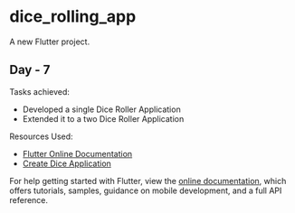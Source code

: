 # dice_rolling_app

A new Flutter project.

## Day - 7

Tasks achieved:
* Developed a single Dice Roller Application
* Extended it to a two Dice Roller Application

Resources Used:
* [Flutter Online Documentation](https://flutter.dev/docs)
* [Create Dice Application](https://www.youtube.com/watch?v=1wi2UUalCLc)


For help getting started with Flutter, view the
[online documentation](https://flutter.dev/docs), which offers tutorials,
samples, guidance on mobile development, and a full API reference.

